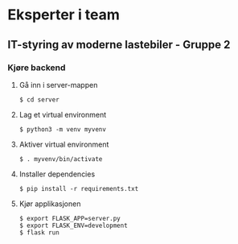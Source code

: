 # Eksperter i team
## IT-styring av moderne lastebiler - Gruppe 2

### Kjøre backend
<ol>
<li>Gå inn i server-mappen</li>
<pre><code>$ cd server</code></pre>
<li>Lag et virtual environment</li>
<pre><code>$ python3 -m venv myvenv</code></pre>
<li>Aktiver virtual environment</li>
<pre><code>$ . myvenv/bin/activate</code></pre>
<li>Installer dependencies</li>
<pre><code>$ pip install -r requirements.txt</code></pre>
<li>Kjør applikasjonen</li>
<pre><code>$ export FLASK_APP=server.py
$ export FLASK_ENV=development
$ flask run
</code></pre>
</ol>